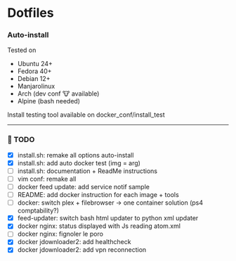 # Dotfiles

### Auto-install
Tested on
* Ubuntu 24+
* Fedora 40+
* Debian 12+
* Manjarolinux
* Arch (dev conf 🐮 available)
* Alpine (bash needed)

Install testing tool available on docker_conf/install_test

---

### 📝 TODO
- [x] install.sh: remake all options auto-install
- [x] install.sh: add auto docker test (img = arg)
- [ ] install.sh: documentation + ReadMe instructions
- [ ] vim conf: remake all
- [ ] docker feed update: add service notif sample
- [ ] README: add docker instruction for each image + tools
- [ ] docker: switch plex + filebrowser -\> one container solution (ps4 comptability?)
- [x] feed-updater: switch bash html updater to python xml updater
- [x] docker nginx: status displayed with Js reading atom.xml
- [ ] docker nginx: fignoler le poro
- [x] docker jdownloader2: add healthcheck
- [x] docker jdownloader2: add vpn reconnection
